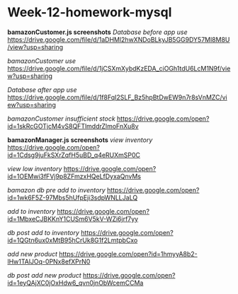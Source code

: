 # Week-12-homework-mysql

**bamazonCustomer.js screenshots**
*Database before app use*
https://drive.google.com/file/d/1aDHMl2hwXNDoBLkyJB5GG9DY57Ml8M8U/view?usp=sharing

*bamazonCustomer use*
https://drive.google.com/file/d/1jCSXmXybdKzEDA_ciOGh1tdU6LcM1N9f/view?usp=sharing

*Database after app use*
https://drive.google.com/file/d/1f8FqI2SLF_Bz5hpBtDwEW9n7r8sVnMZC/view?usp=sharing

*bamazonCustomer insufficient stock*
https://drive.google.com/open?id=1skRcGOTjcM4vS8QFTlmddrZlmoFnXu8v

**bamazonManager.js screenshots**
*view inventory*
https://drive.google.com/open?id=1Cdsg9juFkSXrZqfH5uBD_q4eRUXmSP0C

*view low inventory*
https://drive.google.com/open?id=1OEMwi3fFVj9p8ZFmzxHQeLfDyxaQnvMs

*bamazon db pre add to inventory*
https://drive.google.com/open?id=1wk6F5Z-97Mbs5hUfpEji3sdpWNLLJaLQ

*add to inventory*
https://drive.google.com/open?id=1MbxeCJBKKnY1CUSm6V5kV-WZi6jrf7yy

*db post add to inventory*
https://drive.google.com/open?id=1QGtn6ux0xMtB95hCrUk8G1f2LmtpbCxo

*add new product*
https://drive.google.com/open?id=1hmyyA8b2-lHw1TAlJOq-0PNx8efXPrN0

*db post add new product*
https://drive.google.com/open?id=1eyQAjXC0jOxHdw6_qvn0jnObWcemCCMa

